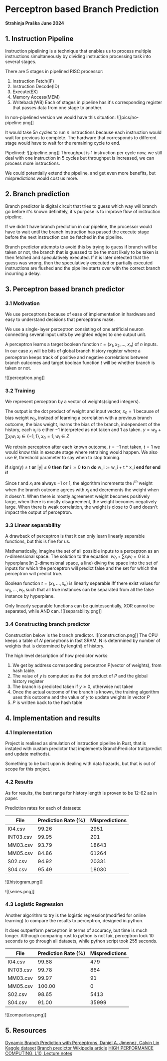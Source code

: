 # Perceptron based Branch Prediction 
**Strahinja Praška**
**June 2024**

## 1. Instruction Pipeline
Instruction pipelining is a technique that enables us to process multiple instructions simultaneously by dividing instruction processing task into several stages. 

There are 5 stages in pipelined RISC processor: 
1. Instruction Fetch(IF) 
2. Instruction Decode(ID) 
3. Execute(EX)
4. Memory Access(MEM) 
5. Writeback(WB)
Each of stages in pipeline has it's corresponding register that passes data from one stage to another.

In non-pipelined version we would have this situation:
![[pics/no-pipeline.png]]

It would take $5n$ cycles to run $n$ instructions because each instruction would wait for previous to complete. The hardware that corresponds to different stage would have to wait for the remaining cycle to end.

Pipelined:
![[pipeline.png]]
Throughput is 1 instruction per cycle now, we still deal with one instruction in 5 cycles but throughput is increased, we can process more instructions.

We could potentially extend the pipeline, and get even more benefits, but mispredictions would cost us more. 

## 2. Branch prediction 
Branch predictor is digital circuit that tries to guess which way will branch go before it's known definitely, it's purpose is to improve flow of instruction pipeline.

If we didn't have branch prediction in our pipeline, the processor would have to wait until the branch instruction has passed the execute stage before the next instruction can be fetched in the pipeline.

Branch predictor attempts to avoid this by trying to guess if branch will be taken or not, the branch that is guessed to be the most likely to be taken is then fetched and speculatively executed. If it is later detected that the guess was wrong, then the speculatively executed or partially executed instructions are flushed and the pipeline starts over with the correct branch incurring a delay.

## 3. Perceptron based branch predictor 

### 3.1 Motivation 
We use perceptrons because of ease of implementation in hardware and easy to understand decisions that perceptrons make.

We use a single-layer perceptron consisting of one artificial neuron connecting several input units by weighted edges to one output unit. 

A perceptron learns a target boolean function $t = (x_1, x_2, ..., x_n)$ of $n$ inputs. In our case $x_i$ will be bits of global branch history register where a perceptron keeps track of positive and negative correlations between branch outcomes and target boolean function $t$ will be whether branch is taken or not.

![[perceptron.png]]

### 3.2 Training 
We represent perceptron by a vector of weights(signed integers).

The output is the dot product of weight and input vector, $x_0 =1$ because of bias weight $w_0$, instead of learning a correlation with a previous branch outcome, the bias weight, learns the bias of the branch, independent of the history, each $x_i$ is either $-1$ interpreted as not taken and $1$ as taken.
$y = w_0 + \sum x_iw_i$
$x_i \in \{-1,1\}, x_0 = 1, w_i \in Z$  

We retrain perceptron after each known outcome, $t = -1$ not taken, $t = 1$ we would know this in execute stage where retraining would happen. We also use $\theta$, threshold parameter to say when to stop training. 

**if** sign(y) ≠ t **or** |y| ≤ θ **then**
    **for** i := 0 **to** n **do**
        w_i := w_i + t * x_i
    **end for**
**end if**

Since $t$ and $x_i$ are always $-1$ or $1$, the algorithm increments the $i^{th}$ weight when the branch outcome agrees with $x_i$ and decrements the weight when it doesn't. When there is mostly agreement weight becomes positively large, when there is mostly disagreement, the weight becomes negatively large. When there is weak correlation, the weight is close to $0$ and doesn't impact the output of perceptron.

### 3.3 Linear separability 
A drawback of perceptron is that it can only learn linearly separable functions, but this is fine for us.

Mathematically, imagine the set of all possible inputs to a perceptron as an n-dimensional space.
The solution to the equation:
$w_0 + \sum x_iw_i = 0$
is a hyperplane(in 2-dimensional space, a line) diving the space into the set of inputs for which the perceptron will predict false and the set for which the perceptron will predict true.

Boolean function $t = (x_1, ..., x_n)$ is linearly separable iff there exist values for $w_0,...,w_n$ such that all true instances can be separated from all the false instance by hyperplane.

Only linearly separable functions can be quintessentially, XOR cannot be separated, while AND can. 
![[separability.png]]

### 3.4 Constructing branch predictor 
Construction below is the branch predictor.
![[construction.png]]
The CPU keeps a table of $N$ perceptrons in fast SRAM, N is determined by number of weights that is determined by length§ of history. 

The high level description of how predictor works: 
1. We get by address corresponding perceptron P(vector of weights), from hash table.
2. The value of $y$ is computed as the dot product of $P$ and the global history register 
3. The branch is predicted taken if $y \geq 0$, otherwise not taken 
4. Once the actual outcome of the branch is known, the training algorithm uses this outcome and the value of $y$ to update weights in vector $P$
5. $P$ is written back to the hash table

## 4. Implementation and results 
### 4.1 Implementation 
Project is realised as simulation of instruction pipeline in Rust, that is instated with custom predictor that implements BranchPredictor trait(predict and update methods).

Something to be built upon is dealing with data hazards, but that is out of scope for this project. 

### 4.2 Results 
As for results, the best range for history length is proven to be 12-62 as in paper. 

Prediction rates for each of datasets:

|File|Prediction Rate (%)|Mispredictions|
|---|---|---|
|I04.csv|99.26|2951|
|INT03.csv|99.95|201|
|MM03.csv|93.79|18643|
|MM05.csv|84.86|61264|
|S02.csv|94.92|20331|
|S04.csv|95.49|18030|

![[histogram.png]]

![[series.png]]

### 4.3 Logistic Regression 
Another algorithm to try is the logistic regression(modified for online learning) to compare the results to perceptron, designed in python.

It does outperform perceptron in terms of accuracy, but time is much longer.
Although comparing rust to python is not fair, perceptron took 10 seconds to go through all datasets, while python script took 255 seconds.

| File       | Prediction Rate (%) | Mispredictions |
|------------|--------------------|---------------|
| I04.csv    | 99.88              | 479           |
| INT03.csv  | 99.78              | 864           |
| MM03.csv   | 99.97              | 91            |
| MM05.csv   | 100.00             | 0             |
| S02.csv    | 98.65              | 5413          |
| S04.csv    | 91.00              | 35999         |

![[comparison.png]]

## 5. Resources 
[Dynamic Branch Prediction with Perceptrons, Daniel A. Jimenez, Calvin Lin](https://www.cs.utexas.edu/~lin/papers/hpca01.pdf)
[Kaggle dataset](https://www.kaggle.com/datasets/dmitryshkadarevich/branch-prediction)
[Branch predictor Wikipedia article](https://en.wikipedia.org/wiki/Branch_predictor)
[HIGH PERFORMANCE COMPUTING, L10, Lecture notes](https://web.archive.org/web/20131227033204/http://hpc.serc.iisc.ernet.in/~govind/hpc/L10-Pipeline.txt)
